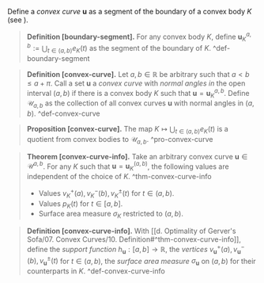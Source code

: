Define a _convex curve_ $\mathbf{u}$ as a segment of the boundary of a convex body $K$ (see ).

> __Definition [boundary-segment].__ For any convex body $K$, define $\mathbf{u}_K^{a, b} := \bigcup_{t \in (a, b)} e_K(t)$ as the segment of the boundary of $K$. ^def-boundary-segment

> __Definition [convex-curve].__ Let $a, b \in \mathbb{R}$ be arbitrary such that $a < b \leq a + \pi$. Call a set $\mathbf{u}$ a _convex curve_ with _normal angles in_ the open interval $(a, b)$ if there is a convex body $K$ such that $\mathbf{u} = \mathbf{u}_K^{a, b}$. Define $\mathcal{U}_{a, b}$ as the collection of all convex curves $\mathbf{u}$ with normal angles in $(a, b)$. ^def-convex-curve

> __Proposition [convex-curve].__ The map $K \mapsto \bigcup_{t \in (a, b)} e_K(t)$ is a quotient from convex bodies to $\mathcal{U}_{a, b}$. ^pro-convex-curve

> __Theorem [convex-curve-info].__ Take an arbitrary convex curve $\mathbf{u} \in \mathcal{U}^{a, b}$. For any $K$ such that $\mathbf{u} = \mathbf{u}_K^{(a, b)}$, the following values are independent of the choice of $K$. ^thm-convex-curve-info
> 
> - Values $v_K^+(a), v_K^-(b), v_K^{\pm}(t)$ for $t \in (a, b)$.
> - Values $p_K(t)$ for $t \in [a, b]$.
> - Surface area measure $\sigma_K$ restricted to $(a, b)$.

> __Definition [convex-curve-info].__ With [[d. Optimality of Gerver's Sofa/07. Convex Curves/10. Definition#^thm-convex-curve-info]], define the _support function_ $h_\mathbf{u} : [a, b] \to \mathbb{R}$, the _vertices_ $v_{\mathbf{u}}^+(a), v_{\mathbf{u}}^-(b), v_{\mathbf{u}}^{\pm}(t)$ for $t \in (a, b)$, the _surface area measure_ $\sigma_{\mathbf{u}}$ on $(a, b)$ for their counterparts in $K$. ^def-convex-curve-info